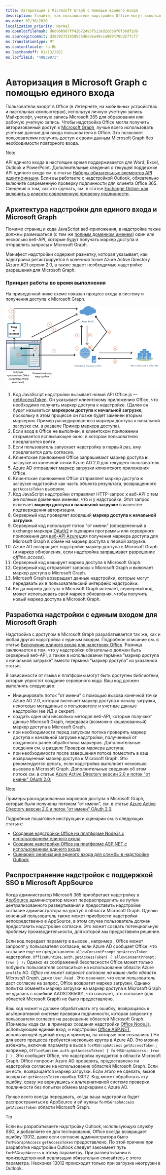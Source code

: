 ```yaml
---
title: Авторизация в Microsoft Graph с помощью единого входа
description: Узнайте, как пользователи надстройки Office могут использовать единый вход для получения данных из Microsoft Graph.
ms.date: 07/30/2020
localization_priority: Normal
ms.openlocfilehash: d6d06b9d7ff42b72495f513ed2c6b8f6f36df1d0
ms.sourcegitcommit: d28392721958555d6edea48cea000470bd27fcf7
ms.translationtype: MT
ms.contentlocale: ru-RU
ms.lasthandoff: 01/13/2021
ms.locfileid: "49839973"
---
```

# <a name="authorize-to-microsoft-graph-with-sso"></a>Авторизация в Microsoft Graph с помощью единого входа

Пользователи входят в Office (в Интернете, на мобильных устройствах и настольных компьютерах), используя личную учетную запись Майкрософт, учетную запись Microsoft 365 для образования или рабочую учетную запись. Чтобы надстройка Office могла получить авторизованный доступ к [Microsoft Graph](https://developer.microsoft.com/graph/docs), лучше всего использовать учетные данные для входа пользователя в Office. Это позволяет пользователям получить доступ к своим данным Microsoft Graph без необходимости повторного входа.

> [!NOTE]
> API единого входа в настоящее время поддерживается для Word, Excel, Outlook и PowerPoint. Дополнительные сведения о текущей поддержке API единого входа см. в статье [Наборы обязательных элементов API идентификации](../reference/requirement-sets/identity-api-requirement-sets.md).
> Если вы работаете с надстройкой Outlook, обязательно включите современную проверку подлинности для клиента Office 365. Сведения о том, как это сделать, см. в статье [Exchange Online: как включить в клиенте современную проверку подлинности](https://social.technet.microsoft.com/wiki/contents/articles/32711.exchange-online-how-to-enable-your-tenant-for-modern-authentication.aspx).

## <a name="add-in-architecture-for-sso-and-microsoft-graph"></a>Архитектура надстройки для единого входа и Microsoft Graph

Помимо страниц и кода JavaScript веб-приложения, в надстройке также должны размещаться (с тем же [полным доменном именем](/windows/desktop/DNS/f-gly#_dns_fully_qualified_domain_name_fqdn__gly)) один или несколько веб-API, которые будут получать маркер доступа и отправлять запросы к Microsoft Graph.

Манифест надстройки содержит разметку, которая указывает, как надстройка регистрируется в конечной точке Azure Active Directory (Azure AD) версии 2.0, а также задает необходимые надстройке разрешения для Microsoft Graph.

### <a name="how-it-works-at-runtime"></a>Принцип работы во время выполнения

На приведенной ниже схеме показан процесс входа в систему и получения доступа к Microsoft Graph.

![Схема, показывающая процесс SSO](../images/sso-access-to-microsoft-graph.png)

1. Код JavaScript надстройки вызывает новый API Office.js — [getAccessToken](/javascript/api/office-runtime/officeruntime.auth#getaccesstoken-options-). Он указывает клиентскому приложению Office, что необходимо получить маркер доступа к надстройке. (Далее он будет называться **маркером доступа к начальной загрузке**, поскольку в этом процессе он позже будет заменен вторым маркером. Пример раскодированного маркера доступа к начальной загрузке см. в разделе [Пример маркера доступа](sso-in-office-add-ins.md#example-access-token)).
2. Если вход в Office не выполнен, в клиентском приложении открывается всплывающее окно, в котором пользователю предлагается войти.
3. Если пользователь запускает надстройку в первый раз, ему предлагается дать согласие.
4. Клиентские приложения Office запрашивают маркер доступа **к** загрузке из конечной точки Azure AD 2.0 для текущего пользователя.
5. Azure AD отправляет маркер загрузки клиентского приложения Office.
6. Клиентские приложения Office отправляет маркер доступа **к** загрузке надстройке как часть объекта результата, возвращенного `getAccessToken` вызовом.
7. Код JavaScript надстройки отправляет HTTP-запрос к веб-API с тем же полным доменным именем, что и у надстройки. Этот запрос включает **маркер доступа к начальной загрузке** в качестве подтверждения авторизации.
8. Серверный код проверяет входящий **маркер доступа к начальной загрузке**.
9. Серверный код использует поток "от имени" (определенный в exchange маркера [OAuth2](https://tools.ietf.org/html/draft-ietf-oauth-token-exchange-02) и сценарии программы или серверного приложения для [веб-API Azure)](/azure/active-directory/develop/active-directory-authentication-scenarios)для получения маркера доступа для Microsoft Graph в обмен на маркер доступа к первой загрузке.
10. Azure AD возвращает надстройке маркер доступа в Microsoft Graph (и маркер обновления, если надстройка запрашивает разрешение *offline_access*).
11. Серверный код кэширует маркер доступа в Microsoft Graph.
12. Серверный код отправляет запросы к Microsoft Graph и включает маркер доступа в Microsoft Graph.
13. Microsoft Graph возвращает данные надстройки, которые могут передавать их в пользовательский интерфейс надстройки.
14. Когда маркер доступа в Microsoft Graph истекает, серверный код может использовать свой маркер обновления, чтобы получить новый маркер доступа в Microsoft Graph.

## <a name="develop-an-sso-add-in-that-accesses-microsoft-graph"></a>Разработка надстройки с единым входом для Microsoft Graph

Надстройка с доступом в Microsoft Graph разрабатывается так же, как и любая другая надстройка с единым входом. Подробное описание см. в статье [Включение единого входа для надстроек Office](../develop/sso-in-office-add-ins.md). Разница заключается в том, что у надстройки обязательно должен быть серверный веб-API, а также в использовании термина "маркер доступа к начальной загрузке" вместо термина "маркер доступа" из указанной статьи.

В зависимости от языка и платформы могут быть доступны библиотеки, которые упростят создание серверного кода. Ваш код должен выполнять следующее:

* Инициировать поток "от имени" с помощью вызова конечной точки Azure AD 2.0, которая включает маркер доступа к началу загрузки, некоторые метаданные о пользователе и учетные данные надстройки (ее ИД и секрет).
* создать один или несколько методов веб-API, которые получают данные Microsoft Graph, передавая (возможно кэшированный) маркер доступа в Microsoft Graph.
* при необходимости перед запуском потока проверять маркер доступа к начальной загрузке надстройки, полученный от созданного ранее обработчика маркеров. Дополнительные сведения см. в разделе [Проверка маркера доступа](sso-in-office-add-ins.md#validate-the-access-token); 
* при необходимости после завершения потока поместить в кэш возвращенный маркер доступа к Microsoft Graph. Это рекомендуется делать, если надстройка выполняет несколько вызовов в Microsoft Graph. Дополнительные сведения об этом потоке см. в статье [Azure Active Directory версии 2.0 и поток "от имени" OAuth 2.0](/azure/active-directory/develop/active-directory-v2-protocols-oauth-on-behalf-of);

> [!NOTE]
> Примеры раскодированных маркеров доступа в Microsoft Graph, которые были получены потоком "от имени", см. в статье [Azure Active Directory версии 2.0 и поток "от имени" OAuth 2.0](/azure/active-directory/develop/active-directory-v2-protocols-oauth-on-behalf-of).

Подробные пошаговые инструкции и сценарии см. в следующих статьях:

* [Создание надстройки Office на платформе Node.js с использованием единого входа](create-sso-office-add-ins-nodejs.md)
* [Создание надстройки Office на платформе ASP.NET с использованием единого входа](create-sso-office-add-ins-aspnet.md)
* [Сценарий: реализация единого входа для службы в надстройке Outlook](../outlook/implement-sso-in-outlook-add-in.md)

## <a name="distributing-sso-enabled-add-ins-in-microsoft-appsource"></a>Распространение надстройок с поддержкой SSO в Microsoft AppSource

Когда администратор Microsoft 365 приобретает надстройку в [AppSource,](https://appsource.microsoft.com)администратор [](../publish/centralized-deployment.md) может перераспределить ее путем централизованного развертывания и предоставить надстройке согласие администратора на доступ к области Microsoft Graph. Однако конечный пользователь также может приобрести надстройки непосредственно в AppSource, в этом случае пользователь должен предоставить надстройке согласие. Это может создать потенциальную проблему производительности, для которой мы предоставили решение.

Если код передает параметр в вызове , например , Office может запросят у пользователя согласие, если Azure AD сообщает Office, что согласие еще не предоставлено `allowConsentPrompt` `getAccessToken` надстройки. `OfficeRuntime.auth.getAccessToken( { allowConsentPrompt: true } );` Однако из соображений безопасности Office может только побудить пользователя согласиться на использование области Azure `profile` AD. *Office не может запросят согласие на какие-либо области Microsoft Graph,* даже `User.Read` . Это означает, что если пользователь даст согласие на запрос, Office возвратит маркер загрузки. Однако попытка обменять маркер загрузки на маркер доступа в Microsoft Graph не удалась с ошибкой AADSTS65001, что означает, что согласие (для областей Microsoft Graph) не было предоставлено.

Ваш код может и должен обрабатывать эту ошибку, возвращаясь к альтернативной системе проверки подлинности, которая запросит у пользователя согласие на разрешение областей Microsoft Graph. (Примеры кода см. в примерах создания надстройки [Office Node.js,](create-sso-office-add-ins-nodejs.md) использующей единый вход, и надстройки [Office ASP.NET,](create-sso-office-add-ins-aspnet.md) использующей единый вход и примеры, на которые они ссылались.) Но для всего процесса требуется несколько кругов в Azure AD. Это можно избежать, включив параметр в вызов `forMSGraphAccess` `getAccessToken` ; например, `OfficeRuntime.auth.getAccessToken( { forMSGraphAccess: true } )` .  Это сообщает Office, что надстройка нуждается в области Microsoft Graph. Office попросит Azure AD проверить, предоставлено ли надстройка согласие на использование областей Microsoft Graph. Если он есть, возвращается маркер загрузки. Если этого не сделать, вызов возвратит `getAccessToken` ошибку 13012. Код может обработать эту ошибку, сразу же вернувшись к альтернативной системе проверки подлинности без попытки обмена маркерами с Azure AD.

Лучше всего всегда передавать, когда ваша надстройка будет распространяться в AppSource и ей нужны `forMSGraphAccess` `getAccessToken` области Microsoft Graph.

> [!TIP]
> Если вы разрабатываете надстройку Outlook, использующую службу SSO, и добавляете ее для тестирования, Office всегда возвращает ошибку 13012, даже если согласие администратора было  `forMSGraphAccess` `getAccessToken` предоставлено. По этой причине при разработке надстройки Outlook следует закоммент путь `forMSGraphAccess` к этому  параметру. При развертывании в производственной реализации обязательно списайтесь с этого параметра. Неоконка 13012 происходит только при загрузке неогрузки в Outlook.